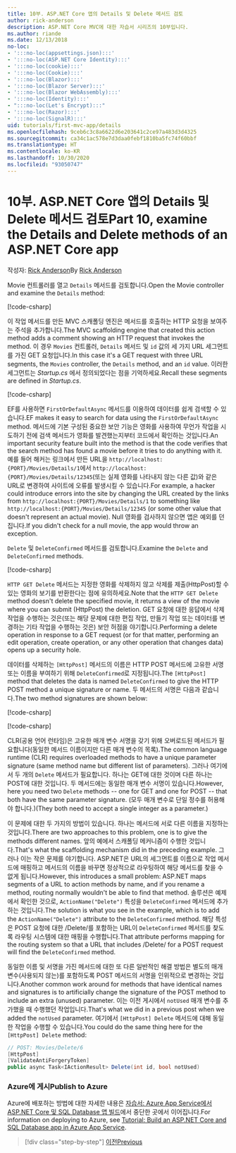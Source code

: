 ```yaml
---
title: 10부. ASP.NET Core 앱의 Details 및 Delete 메서드 검토
author: rick-anderson
description: ASP.NET Core MVC에 대한 자습서 시리즈의 10부입니다.
ms.author: riande
ms.date: 12/13/2018
no-loc:
- ':::no-loc(appsettings.json):::'
- ':::no-loc(ASP.NET Core Identity):::'
- ':::no-loc(cookie):::'
- ':::no-loc(Cookie):::'
- ':::no-loc(Blazor):::'
- ':::no-loc(Blazor Server):::'
- ':::no-loc(Blazor WebAssembly):::'
- ':::no-loc(Identity):::'
- ":::no-loc(Let's Encrypt):::"
- ':::no-loc(Razor):::'
- ':::no-loc(SignalR):::'
uid: tutorials/first-mvc-app/details
ms.openlocfilehash: 9ceb6c3c8a6622d6e203641c2ce97a483d3d4325
ms.sourcegitcommit: ca34c1ac578e7d3daa0febf1810ba5fc74f60bbf
ms.translationtype: HT
ms.contentlocale: ko-KR
ms.lasthandoff: 10/30/2020
ms.locfileid: "93050747"
---
```

# <a name="part-10-examine-the-details-and-delete-methods-of-an-aspnet-core-app"></a><span data-ttu-id="ea355-103">10부. ASP.NET Core 앱의 Details 및 Delete 메서드 검토</span><span class="sxs-lookup"><span data-stu-id="ea355-103">Part 10, examine the Details and Delete methods of an ASP.NET Core app</span></span>

<span data-ttu-id="ea355-104">작성자: [Rick Anderson](https://twitter.com/RickAndMSFT)</span><span class="sxs-lookup"><span data-stu-id="ea355-104">By [Rick Anderson](https://twitter.com/RickAndMSFT)</span></span>

<span data-ttu-id="ea355-105">Movie 컨트롤러를 열고 `Details` 메서드를 검토합니다.</span><span class="sxs-lookup"><span data-stu-id="ea355-105">Open the Movie controller and examine the `Details` method:</span></span>

[!code-csharp[](start-mvc/sample/MvcMovie22/Controllers/MoviesController.cs?name=snippet_details)]

<span data-ttu-id="ea355-106">이 작업 메서드를 만든 MVC 스캐폴딩 엔진은 메서드를 호출하는 HTTP 요청을 보여주는 주석을 추가합니다.</span><span class="sxs-lookup"><span data-stu-id="ea355-106">The MVC scaffolding engine that created this action method adds a comment showing an HTTP request that invokes the method.</span></span> <span data-ttu-id="ea355-107">이 경우 `Movies` 컨트롤러, `Details` 메서드 및 `id` 값의 세 가지 URL 세그먼트를 가진 GET 요청입니다.</span><span class="sxs-lookup"><span data-stu-id="ea355-107">In this case it's a GET request with three URL segments, the `Movies` controller, the `Details` method, and an `id` value.</span></span> <span data-ttu-id="ea355-108">이러한 세그먼트는 *Startup.cs* 에서 정의되었다는 점을 기억하세요.</span><span class="sxs-lookup"><span data-stu-id="ea355-108">Recall these segments are defined in *Startup.cs*.</span></span>

[!code-csharp[](start-mvc/sample/MvcMovie3/Startup.cs?highlight=5&name=snippet_1)]

<span data-ttu-id="ea355-109">EF를 사용하면 `FirstOrDefaultAsync` 메서드를 이용하여 데이터를 쉽게 검색할 수 있습니다.</span><span class="sxs-lookup"><span data-stu-id="ea355-109">EF makes it easy to search for data using the `FirstOrDefaultAsync` method.</span></span> <span data-ttu-id="ea355-110">메서드에 기본 구성된 중요한 보안 기능은 영화를 사용하여 무언가 작업을 시도하기 전에 검색 메서드가 영화를 발견했는지부터 코드에서 확인하는 것입니다.</span><span class="sxs-lookup"><span data-stu-id="ea355-110">An important security feature built into the method is that the code verifies that the search method has found a movie before it tries to do anything with it.</span></span> <span data-ttu-id="ea355-111">예를 들어 해커는 링크에서 만든 URL을 `http://localhost:{PORT}/Movies/Details/1`에서 `http://localhost:{PORT}/Movies/Details/12345`(또는 실제 영화를 나타내지 않는 다른 값)와 같은 URL로 변경하여 사이트에 오류를 발생시킬 수 있습니다.</span><span class="sxs-lookup"><span data-stu-id="ea355-111">For example, a hacker could introduce errors into the site by changing the URL created by the links from `http://localhost:{PORT}/Movies/Details/1` to something like  `http://localhost:{PORT}/Movies/Details/12345` (or some other value that doesn't represent an actual movie).</span></span> <span data-ttu-id="ea355-112">Null 영화를 검사하지 않으면 앱은 예외를 던집니다.</span><span class="sxs-lookup"><span data-stu-id="ea355-112">If you didn't check for a null movie, the app would throw an exception.</span></span>

<span data-ttu-id="ea355-113">`Delete` 및 `DeleteConfirmed` 메서드를 검토합니다.</span><span class="sxs-lookup"><span data-stu-id="ea355-113">Examine the `Delete` and `DeleteConfirmed` methods.</span></span>

[!code-csharp[](start-mvc/sample/MvcMovie22/Controllers/MoviesController.cs?name=snippet_delete)]

<span data-ttu-id="ea355-114">`HTTP GET Delete` 메서드는 지정한 영화를 삭제하지 않고 삭제를 제출(HttpPost)할 수 있는 영화의 보기를 반환한다는 점에 유의하세요.</span><span class="sxs-lookup"><span data-stu-id="ea355-114">Note that the `HTTP GET Delete` method doesn't delete the specified movie, it returns a view of the movie where you can submit (HttpPost) the deletion.</span></span> <span data-ttu-id="ea355-115">GET 요청에 대한 응답에서 삭제 작업을 수행하는 것은(또는 해당 문제에 대한 편집 작업, 만들기 작업 또는 데이터를 변경하는 기타 작업을 수행하는 것은) 보안 허점을 야기합니다.</span><span class="sxs-lookup"><span data-stu-id="ea355-115">Performing a delete operation in response to a GET request (or for that matter, performing an edit operation, create operation, or any other operation that changes data) opens up a security hole.</span></span>

<span data-ttu-id="ea355-116">데이터를 삭제하는 `[HttpPost]` 메서드의 이름은 HTTP POST 메서드에 고유한 서명 또는 이름을 부여하기 위해 `DeleteConfirmed`로 지정됩니다.</span><span class="sxs-lookup"><span data-stu-id="ea355-116">The `[HttpPost]` method that deletes the data is named `DeleteConfirmed` to give the HTTP POST method a unique signature or name.</span></span> <span data-ttu-id="ea355-117">두 메서드의 서명은 다음과 같습니다.</span><span class="sxs-lookup"><span data-stu-id="ea355-117">The two method signatures are shown below:</span></span>

[!code-csharp[](start-mvc/sample/MvcMovie/Controllers/MoviesController.cs?name=snippet_delete2)]

[!code-csharp[](start-mvc/sample/MvcMovie/Controllers/MoviesController.cs?name=snippet_delete3)]

<span data-ttu-id="ea355-118">CLR(공용 언어 런타임)은 고유한 매개 변수 서명을 갖기 위해 오버로드된 메서드가 필요합니다(동일한 메서드 이름이지만 다른 매개 변수의 목록).</span><span class="sxs-lookup"><span data-stu-id="ea355-118">The common language runtime (CLR) requires overloaded methods to have a unique parameter signature (same method name but different list of parameters).</span></span> <span data-ttu-id="ea355-119">그러나 여기에서 두 개의 `Delete` 메서드가 필요합니다. 하나는 GET에 대한 것이며 다른 하나는 POST에 대한 것입니다. 두 메서드에는 동일한 매개 변수 서명이 있습니다.</span><span class="sxs-lookup"><span data-stu-id="ea355-119">However, here you need two `Delete` methods -- one for GET and one for POST -- that both have the same parameter signature.</span></span> <span data-ttu-id="ea355-120">(모두 매개 변수로 단일 정수를 허용해야 합니다.)</span><span class="sxs-lookup"><span data-stu-id="ea355-120">(They both need to accept a single integer as a parameter.)</span></span>

<span data-ttu-id="ea355-121">이 문제에 대한 두 가지의 방법이 있습니다. 하나는 메서드에 서로 다른 이름을 지정하는 것입니다.</span><span class="sxs-lookup"><span data-stu-id="ea355-121">There are two approaches to this problem, one is to give the methods different names.</span></span> <span data-ttu-id="ea355-122">앞의 예에서 스캐폴딩 메커니즘이 수행한 것입니다.</span><span class="sxs-lookup"><span data-stu-id="ea355-122">That's what the scaffolding mechanism did in the preceding example.</span></span> <span data-ttu-id="ea355-123">그러나 이는 작은 문제를 야기합니다. ASP.NET은 URL의 세그먼트를 이름으로 작업 메서드에 매핑하고 메서드의 이름을 바꾸면 정상적으로 라우팅하여 해당 메서드를 찾을 수 없게 됩니다.</span><span class="sxs-lookup"><span data-stu-id="ea355-123">However, this introduces a small problem: ASP.NET maps segments of a URL to action methods by name, and if you rename a method, routing normally wouldn't be able to find that method.</span></span> <span data-ttu-id="ea355-124">솔루션은 예제에서 확인한 것으로, `ActionName("Delete")` 특성을 `DeleteConfirmed` 메서드에 추가하는 것입니다.</span><span class="sxs-lookup"><span data-stu-id="ea355-124">The solution is what you see in the example, which is to add the `ActionName("Delete")` attribute to the `DeleteConfirmed` method.</span></span> <span data-ttu-id="ea355-125">해당 특성은 POST 요청에 대한 /Delete/를 포함하는 URL이 `DeleteConfirmed` 메서드를 찾도록 라우팅 시스템에 대한 매핑을 수행합니다.</span><span class="sxs-lookup"><span data-stu-id="ea355-125">That attribute performs mapping for the routing system so that a URL that includes /Delete/ for a POST request will find the `DeleteConfirmed` method.</span></span>

<span data-ttu-id="ea355-126">동일한 이름 및 서명을 가진 메서드에 대한 또 다른 일반적인 해결 방법은 별도의 매개 변수(사용되지 않는)를 포함하도록 POST 메서드의 서명을 인위적으로 변경하는 것입니다.</span><span class="sxs-lookup"><span data-stu-id="ea355-126">Another common work around for methods that have identical names and signatures is to artificially change the signature of the POST method to include an extra (unused) parameter.</span></span> <span data-ttu-id="ea355-127">이는 이전 게시에서 `notUsed` 매개 변수를 추가했을 때 수행했던 작업입니다.</span><span class="sxs-lookup"><span data-stu-id="ea355-127">That's what we did in a previous post when we added the `notUsed` parameter.</span></span> <span data-ttu-id="ea355-128">여기에서 `[HttpPost] Delete` 메서드에 대해 동일한 작업을 수행할 수 있습니다.</span><span class="sxs-lookup"><span data-stu-id="ea355-128">You could do the same thing here for the `[HttpPost] Delete` method:</span></span>

```csharp
// POST: Movies/Delete/6
[HttpPost]
[ValidateAntiForgeryToken]
public async Task<IActionResult> Delete(int id, bool notUsed)
```

### <a name="publish-to-azure"></a><span data-ttu-id="ea355-129">Azure에 게시</span><span class="sxs-lookup"><span data-stu-id="ea355-129">Publish to Azure</span></span>

<span data-ttu-id="ea355-130">Azure에 배포하는 방법에 대한 자세한 내용은 [자습서: Azure App Service에서 ASP.NET Core 및 SQL Database 앱 빌드](/azure/app-service/tutorial-dotnetcore-sqldb-app)에서 중단한 곳에서 이어집니다.</span><span class="sxs-lookup"><span data-stu-id="ea355-130">For information on deploying to Azure, see [Tutorial: Build an ASP.NET Core and SQL Database app in Azure App Service](/azure/app-service/tutorial-dotnetcore-sqldb-app).</span></span>

> [!div class="step-by-step"]
> [<span data-ttu-id="ea355-131">이전</span><span class="sxs-lookup"><span data-stu-id="ea355-131">Previous</span></span>](validation.md)
